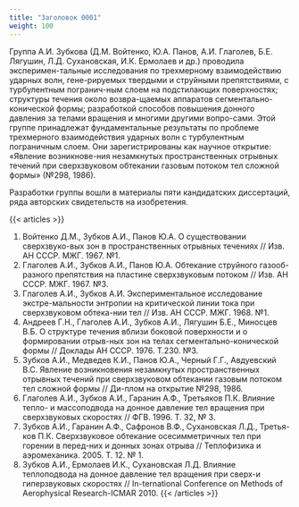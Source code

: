 ```yaml
---
title: "Заголовок 0001"
weight: 100
---
```


Группа А.И. Зубкова (Д.М. Войтенко, Ю.А. Панов, А.И. Глаголев, Б.Е. Лягушин, Л.Д. Сухановская, И.К. Ермолаев и др.) проводила эксперимен-тальные исследования по трехмерному взаимодействию ударных волн, гене-рируемых твердыми и струйными препятствиями, с турбулентным погранич-ным слоем на подстилающих поверхностях; структуры течения около возвра-щаемых аппаратов сегментально-конической формы; разработкой способов повышения донного давления за телами вращения и многими другими вопро-сами.
Этой группе принадлежат фундаментальные результаты по проблеме трехмерного взаимодействия ударных волн с турбулентным пограничным слоем. Они зарегистрированы как научное открытие: «Явление возникнове-ния незамкнутых пространственных отрывных течений при сверхзвуковом обтекании газовым потоком тел сложной формы» (№298, 1986).

Разработки группы вошли в материалы пяти кандидатских диссертаций, ряда авторских свидетельств на изобретения.

{{< articles >}}
1. Войтенко Д.М., Зубков А.И., Панов Ю.А. О существовании сверхзвуко-вых зон в пространственных отрывных течениях // Изв. АН СССР. МЖГ. 1967. №1.
2. Глаголев А.И., Зубков А.И., Панов Ю.А. Обтекание струйного газооб-разного препятствия на пластине сверхзвуковым потоком // Изв. АН СССР. МЖГ. 1967. №3.
3. Глаголев А.И., Зубков А.И. Экспериментальное исследование экстре-мальности энтропии на критической линии тока при сверхзвуковом обтека-нии тел // Изв. АН СССР. МЖГ. 1968. №1.
4. Андреев Г.Н., Глаголев А.И., Зубков А.И., Лягушин Б.Е., Миносцев В.Б. О структуре течения вблизи боковой поверхности и о формировании отрыв-ных зон на телах сегментально-конической формы // Доклады АН СССР. 1976. Т.230. №3. 
5. Зубков А.И., Медведев К.И., Панов Ю.А., Черный Г.Г., Авдуевский В.С. Явление возникновения незамкнутых пространственных отрывных течений при сверхзвуковом обтекании газовым потоком тел сложной формы // Ди-плом на открытие №298, 1986.
6. Глаголев А.И., Зубков А.И., Гаранин А.Ф., Третьяков П.К. Влияние тепло- и массоподвода на донное давление тел вращения при сверхзвуковых скоростях //  ФГВ. 1996. Т. 32, № 3.
7. Зубков А.И., Гаранин А.Ф., Cафронов В.Ф., Сухановская Л.Д., Третья-ков П.К. Сверхзвуковое обтекание осесимметричных тел при горении в перед-них и донных зонах отрыва // Теплофизика и аэромеханика. 2005. Т. 12. № 1.
8. Зубков А.И., Ермолаев И.К., Сухановская Л.Д. Влияние теплоподвода на донное давление тел вращения при сверх-и гиперзвуковых скоростях // In-ternational Conference on Methods of Aerophysical Research-ICMAR 2010.
{{< /articles >}}